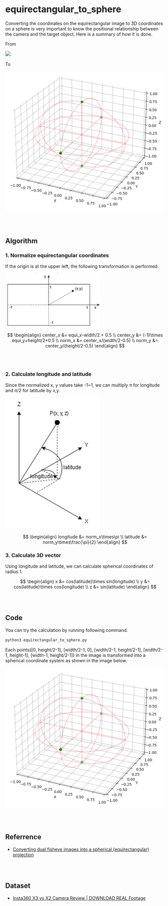 # equirectangular_to_sphere
Converting the coordinates on the equirectangular image to 3D coordinates on a sphere is very important to know the positional relationship between the camera and the target object.
Here is a summary of how it is done.

From

<img src='images/equirectangular_sample.png' width='500'>

To

<img src='images/sphere.png' width='500'>

<br></br>

## Algorithm

### **1. Normalize equirectangular coordinates**
If the origin is at the upper left, the following transformation is performed.

<img src='images/norm.png' width='300'>

$$
\begin{align}
    center_x &= equi_x-width/2 + 0.5 \\
    center_y &= (-1)\times equi_y+height/2+0.5 \\
    norm_x &= center_x/(width/2-0.5) \\
    norm_y &= center_y/(height/2-0.5)
\end{align}
$$

<br></br>

### **2. Calculate longitude and latitude**
Since the normalized x, y values take -1~1, we can multiply $\pi$ for longitude and $\pi/2$ for latitude by x,y.

<img src='images/spherical.png' width='300'>

$$
\begin{align}
    longitude &= norm_x\times\pi \\
    latitude &= norm_y\times\frac{\pi}{2}
\end{align}
$$

### **3. Calculate 3D vector**
Using longitude and latitude, we can calculate spherical coordinates of radius 1.

$$
\begin{align}
    x &= cos(latitude)\times sin(longitude) \\
    y &= cos(latitude)\times cos(longitude) \\
    z &= sin(latitude)
\end{align}
$$

<br></br>

## Code
You can try the calculation by running following command.

```bash
python3 equirectangular_to_sphere.py
```

Each points([0, height/2-1], [width/2-1, 0], [width/2-1, height/2-1], [width/2-1, height-1], [width-1, height/2-1]) in the image is transformed into a spherical coordinate system as shown in the image below.

<img src='images/sphere.png' width='500'>

<br></br>

## Referrence
- [Converting dual fisheye images into a spherical (equirectangular) projection](http://paulbourke.net/dome/dualfish2sphere/)

<br></br>

## Dataset
- [Insta360 X3 vs X2 Camera Review | DOWNLOAD REAL Footage](https://www.youtube.com/watch?v=gsQcw1NZDR4)
